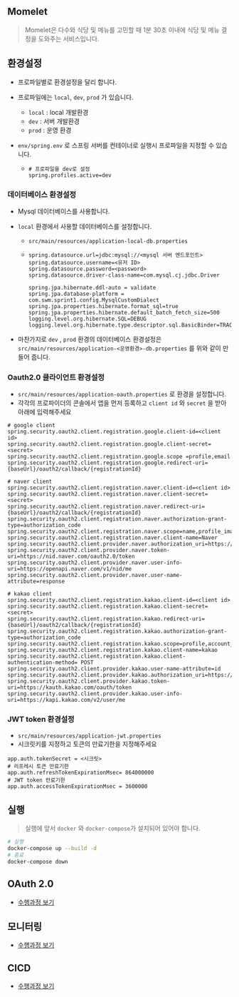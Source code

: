 ## Momelet
>  Momelet은 다수와 식당 및 메뉴를 고민할 때 1분 30초 이내에 식당 및 메뉴 결정을 도와주는 서비스입니다.



## 환경설정

* 프로파일별로 환경설정을 달리 합니다.

* 프로파일에는 `local`, `dev`, `prod` 가 있습니다.

  * `local` : local 개발환경
  * `dev` : 서버 개발환경
  * `prod` : 운영 환경

* `env/spring.env` 로 스프링 서버를 컨테이너로 실행시 프로파일을 지정할 수 있습니다.

  * ```
    # 프로파일을 dev로 설정
    spring.profiles.active=dev
    ```



### 데이터베이스 환경설정

* Mysql 데이터베이스를 사용합니다.

* `local` 환경에서 사용할 데이터베이스를 설정합니다.

  * `src/main/resources/application-local-db.properties`

  * ```properties
    spring.datasource.url=jdbc:mysql://<mysql 서버 엔드포인트>
    spring.datasource.username=<유저 ID>
    spring.datasource.password=<password>
    spring.datasource.driver-class-name=com.mysql.cj.jdbc.Driver
    
    spring.jpa.hibernate.ddl-auto = validate
    spring.jpa.database-platform = com.swm.sprint1.config.MysqlCustomDialect
    spring.jpa.properties.hibernate.format_sql=true
    spring.jpa.properties.hibernate.default_batch_fetch_size=500
    logging.level.org.hibernate.SQL=DEBUG
    logging.level.org.hibernate.type.descriptor.sql.BasicBinder=TRACE
    ```

* 마찬가지로 `dev` , `prod` 환경의 데이터베이스 환경설정은 `src/main/resources/application-<운영환경>-db.properties` 를 위와 같이 만들어 줍니다.



### Oauth2.0 클라이언트 환경설정

* `src/main/resources/application-oauth.properties` 로 환경을 설정합니다.
* 각각의 프로파이더의 콘솔에서 앱을 먼저 등록하고 `client id` 와 `secret` 을 받아 아래에 입력해주세요

```properties
# google client
spring.security.oauth2.client.registration.google.client-id=<client id>
spring.security.oauth2.client.registration.google.client-secret=<secret>
spring.security.oauth2.client.registration.google.scope =profile,email
spring.security.oauth2.client.registration.google.redirect-uri={baseUrl}/oauth2/callback/{registrationId}

# naver client
spring.security.oauth2.client.registration.naver.client-id=<client id>
spring.security.oauth2.client.registration.naver.client-secret=<secret>
spring.security.oauth2.client.registration.naver.redirect-uri={baseUrl}/oauth2/callback/{registrationId}
spring.security.oauth2.client.registration.naver.authorization-grant-type=authorization_code
spring.security.oauth2.client.registration.naver.scope=name,profile_image
spring.security.oauth2.client.registration.naver.client-name=Naver
spring.security.oauth2.client.provider.naver.authorization_uri=https://nid.naver.com/oauth2.0/authorize
spring.security.oauth2.client.provider.naver.token-uri=https://nid.naver.com/oauth2.0/token
spring.security.oauth2.client.provider.naver.user-info-uri=https://openapi.naver.com/v1/nid/me
spring.security.oauth2.client.provider.naver.user-name-attribute=response

# kakao client
spring.security.oauth2.client.registration.kakao.client-id=<client id>
spring.security.oauth2.client.registration.kakao.client-secret=<secret>
spring.security.oauth2.client.registration.kakao.redirect-uri={baseUrl}/oauth2/callback/{registrationId}
spring.security.oauth2.client.registration.kakao.authorization-grant-type=authorization_code
spring.security.oauth2.client.registration.kakao.scope=profile,account_email
spring.security.oauth2.client.registration.kakao.client-name=kakao
spring.security.oauth2.client.registration.kakao.client-authentication-method= POST
spring.security.oauth2.client.provider.kakao.user-name-attribute=id
spring.security.oauth2.client.provider.kakao.authorization_uri=https://kauth.kakao.com/oauth/authorize
spring.security.oauth2.client.provider.kakao.token-uri=https://kauth.kakao.com/oauth/token
spring.security.oauth2.client.provider.kakao.user-info-uri=https://kapi.kakao.com/v2/user/me
```

### JWT token 환경설정

* `src/main/resources/application-jwt.properties`
* 시크릿키를 지정하고 토큰의 만료기한을 지정해주세요

```properties
app.auth.tokenSecret = <시크릿>
# 리프레시 토큰 만료기한
app.auth.refreshTokenExpirationMsec= 864000000
# JWT token 만료기한
app.auth.accessTokenExpirationMsec = 3600000
```



## 실행

>  실행에 앞서 `docker` 와 `docker-compose`가 설치되어 있어야 합니다.

```bash
# 실행
docker-compose up --build -d
# 종료
docker-compose down
```



## OAuth 2.0

* [수행과정 보기](https://github.com/raiders032/md/blob/master/Spring/security/Social-login/social-login.md)



## 모니터링

* [수행과정 보기](https://github.com/raiders032/md/blob/master/Spring/actuator/actuator.md)



## CICD

* [수행과정 보기](https://github.com/raiders032/md/blob/master/CICD/Jenkins/Jenkins.md)